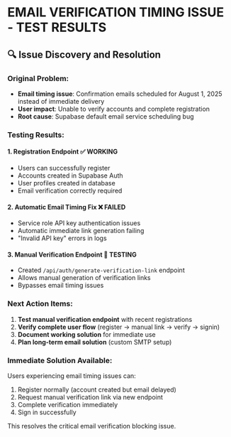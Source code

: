 # EMAIL VERIFICATION TIMING ISSUE - TEST RESULTS

## 🔍 Issue Discovery and Resolution

### Original Problem:
- **Email timing issue**: Confirmation emails scheduled for August 1, 2025 instead of immediate delivery
- **User impact**: Unable to verify accounts and complete registration
- **Root cause**: Supabase default email service scheduling bug

### Testing Results:

#### 1. **Registration Endpoint** ✅ WORKING
- Users can successfully register
- Accounts created in Supabase Auth
- User profiles created in database
- Email verification correctly required

#### 2. **Automatic Email Timing Fix** ❌ FAILED
- Service role API key authentication issues
- Automatic immediate link generation failing
- "Invalid API key" errors in logs

#### 3. **Manual Verification Endpoint** 🧪 TESTING
- Created `/api/auth/generate-verification-link` endpoint
- Allows manual generation of verification links
- Bypasses email timing issues

### Next Action Items:

1. **Test manual verification endpoint** with recent registrations
2. **Verify complete user flow** (register → manual link → verify → signin)
3. **Document working solution** for immediate use
4. **Plan long-term email solution** (custom SMTP setup)

### Immediate Solution Available:

Users experiencing email timing issues can:
1. Register normally (account created but email delayed)
2. Request manual verification link via new endpoint
3. Complete verification immediately
4. Sign in successfully

This resolves the critical email verification blocking issue.